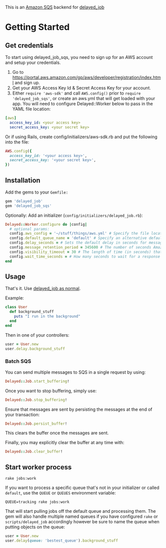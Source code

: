 This is an [Amazon SQS](http://aws.amazon.com/sqs/) backend for [delayed_job](http://github.com/collectiveidea/delayed_job)

# Getting Started

## Get credentials

To start using delayed_job_sqs, you need to sign up for an AWS account and setup your credentials.

1. Go to https://portal.aws.amazon.com/gp/aws/developer/registration/index.html and sign up.
2. Get your AWS Access Key Id & Secret Access Key for your account.
3. Either `require 'aws-sdk'` and call `AWS.config()` prior to `require 'delayed_job_sqs'`,  or create an aws.yml that will get loaded with your app. You will need to configure Delayed::Worker below to pass in the YAML file location:

```yaml
[aws]
  access_key_id: <your access key>
  secret_access_key: <your secret key>
```

Or if using Rails, create config/initializers/aws-sdk.rb and put the following into the file:

```ruby
AWS.config({
  access_key_id: '<your access key>',
  secret_access_key: '<your secret key>',
})
```

## Installation

Add the gems to your `Gemfile:`

```ruby
gem 'delayed_job'
gem 'delayed_job_sqs'
```

Optionally: Add an initializer (`config/initializers/delayed_job.rb`):

```ruby
Delayed::Worker.configure do |config|
  # optional params:
  config.aws_config = '~/stuff/things/aws.yml' # Specify the file location of the AWS configuration YAML if you're not using Rails and you want to use a YAML file instead of calling AWS.config
  config.default_queue_name = 'default' # Specify an alternative default queue name
  config.delay_seconds = # Sets the default delay in seconds for messages sent to the queue.
  config.message_retention_period = 345600 # The number of seconds Amazon SQS retains a message. Must be an integer from 3600 (1 hour) to 1209600 (14 days). The default for this attribute is 345600 (4 days).
  config.visibility_timeout = 30 # The length of time (in seconds) that a message received from a queue will be invisible to other receiving components when they ask to receive messages. Valid values: integers from 0 to 43200 (12 hours).
  config.wait_time_seconds = # How many seconds to wait for a response
end
```

## Usage

That's it. Use [delayed_job as normal](http://github.com/collectiveidea/delayed_job).

Example:

```ruby
class User
  def background_stuff
    puts "I run in the background"
  end
end
```

Then in one of your controllers:

```ruby
user = User.new
user.delay.background_stuff
```

### Batch SQS
You can send multiple messages to SQS in a single request by using:
```ruby
Delayed::Job.start_buffering!
```

Once you want to stop buffering, simply use:
```ruby
Delayed::Job.stop_buffering!
```

Ensure that messages are sent by persisting the messages at the end of your transaction:
```ruby
Delayed::Job.persist_buffer!
```
This clears the buffer once the messages are sent.

Finally, you may explicitly clear the buffer at any time with:
```ruby
Delayed::Job.clear_buffer!
```



## Start worker process

    rake jobs:work

If you want to process a specific queue that's not in your initializer or called `default`, use the `QUEUE` or `QUEUES` environment variable:

    QUEUE=tracking rake jobs:work

That will start pulling jobs off the default queue and processing them. The gem will also handle multiple named queues if you have configured `rake` or `scripts/delayed_job` accordingly however be sure to name the queue when putting objects on the queue:

```ruby
user = User.new
user.delay(queue: 'bestest_queue').background_stuff
```


